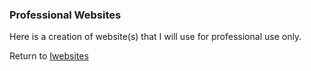 ### Professional Websites

Here is a creation of website(s) that I will use for professional use only.

Return to [Iwebsites](../../)
